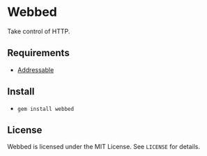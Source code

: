 Webbed
======

Take control of HTTP.

Requirements
------------

 * [Addressable](http://github.com/sporkmonger/addressable)

Install
-------

 * `gem install webbed`

License
-------

Webbed is licensed under the MIT License. See `LICENSE` for details.